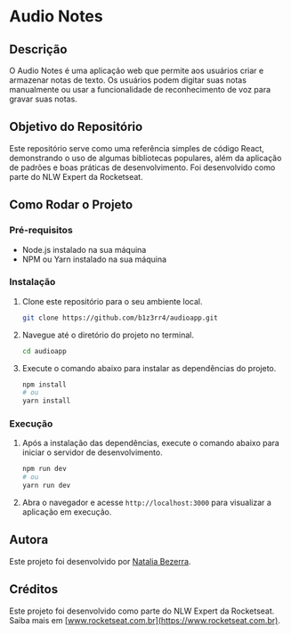 # Audio Notes

## Descrição

O Audio Notes é uma aplicação web que permite aos usuários criar e armazenar notas de texto. Os usuários podem digitar suas notas manualmente ou usar a funcionalidade de reconhecimento de voz para gravar suas notas.

## Objetivo do Repositório

Este repositório serve como uma referência simples de código React, demonstrando o uso de algumas bibliotecas populares, além da aplicação de padrões e boas práticas de desenvolvimento. Foi desenvolvido como parte do NLW Expert da Rocketseat.

## Como Rodar o Projeto

### Pré-requisitos

- Node.js instalado na sua máquina
- NPM ou Yarn instalado na sua máquina

### Instalação

1. Clone este repositório para o seu ambiente local.
   
   ```bash
   git clone https://github.com/b1z3rr4/audioapp.git
   ```

2. Navegue até o diretório do projeto no terminal.

   ```bash
   cd audioapp
   ```

3. Execute o comando abaixo para instalar as dependências do projeto.

   ```bash
   npm install
   # ou
   yarn install
   ```

### Execução

1. Após a instalação das dependências, execute o comando abaixo para iniciar o servidor de desenvolvimento.

   ```bash
   npm run dev
   # ou
   yarn run dev
   ```

2. Abra o navegador e acesse `http://localhost:3000` para visualizar a aplicação em execução.

## Autora

Este projeto foi desenvolvido por [Natalia Bezerra](https://www.linkedin.com/in/natalia-bezerra-437575229/).

## Créditos

Este projeto foi desenvolvido como parte do NLW Expert da Rocketseat. Saiba mais em [www.rocketseat.com.br](https://www.rocketseat.com.br).

